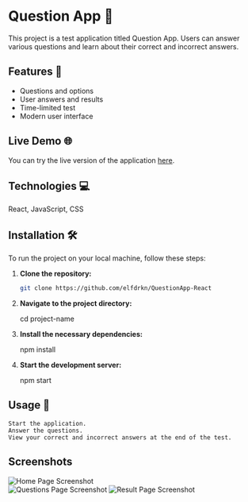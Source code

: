 # Question App 🚀

This project is a test application titled Question App. Users can answer various questions and learn about their correct and incorrect answers.

## Features 🌟

- Questions and options
- User answers and results
- Time-limited test
- Modern user interface

## Live Demo 🌐

You can try the live version of the application [here](https://lambent-chaja-762b3a.netlify.app).

## Technologies 💻
React, JavaScript, CSS

## Installation 🛠️

To run the project on your local machine, follow these steps:

1. **Clone the repository:**

   ```bash
   git clone https://github.com/elfdrkn/QuestionApp-React

2. **Navigate to the project directory:**

    cd project-name

3. **Install the necessary dependencies:**

    npm install

4. **Start the development server:**

    npm start

## Usage 📝

    Start the application.
    Answer the questions.
    View your correct and incorrect answers at the end of the test.

## Screenshots  
![Home Page Screenshot](screenshots/1.png)  
![Questions Page Screenshot](screenshots/2.png)
![Result Page Screenshot](screenshots/3.png)
